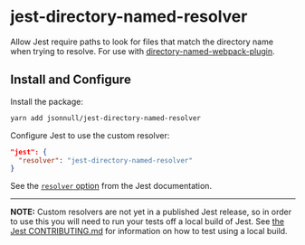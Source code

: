 # jest-directory-named-resolver

Allow Jest require paths to look for files that match the directory name when
trying to resolve. For use with
[directory-named-webpack-plugin](https://github.com/shaketbaby/directory-named-webpack-plugin).

## Install and Configure

Install the package:

```sh
yarn add jsonnull/jest-directory-named-resolver
```

Configure Jest to use the custom resolver:

```json
"jest": {
  "resolver": "jest-directory-named-resolver"
}
```

See the [`resolver`
option](https://facebook.github.io/jest/docs/configuration.html#resolver-string)
from the Jest documentation.

---

**NOTE:** Custom resolvers are not yet in a published Jest release, so in order
to use this you will need to run your tests off a local build of Jest. See [the
Jest
CONTRIBUTING.md](https://github.com/facebook/jest/blob/master/CONTRIBUTING.md)
for information on how to test using a local build.
